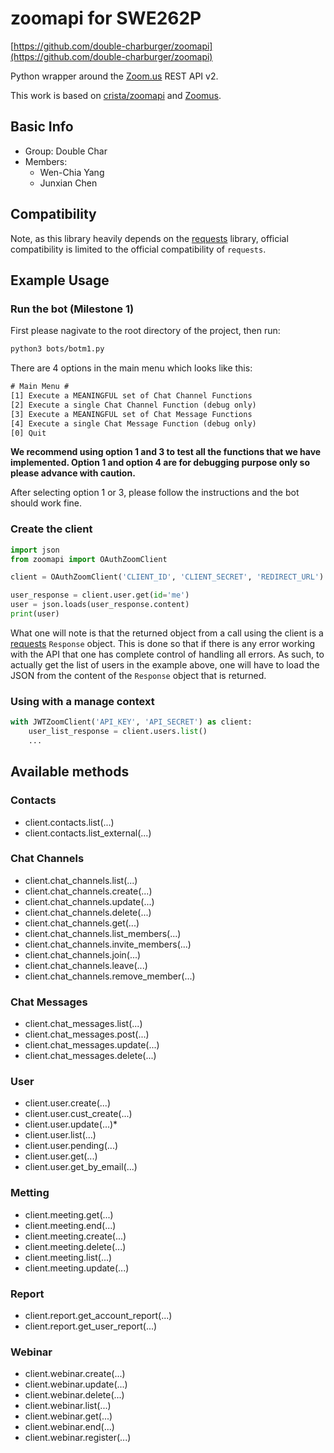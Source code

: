 # zoomapi for SWE262P

[https://github.com/double-charburger/zoomapi](https://github.com/double-charburger/zoomapi)

Python wrapper around the [Zoom.us](http://zoom.us) REST API v2.

This work is based on [crista/zoomapi](https://github.com/crista/zoomapi) and [Zoomus](https://github.com/actmd/zoomus).

## Basic Info

- Group: Double Char
- Members:
  - Wen-Chia Yang
  - Junxian Chen

## Compatibility

Note, as this library heavily depends on the [requests](https://pypi.org/project/requests/) library, official compatibility is limited to the official compatibility of `requests`.

## Example Usage

### Run the bot (Milestone 1)

First please nagivate to the root directory of the project, then run:

```bash
python3 bots/botm1.py
```

There are 4 options in the main menu which looks like this:

```txt
# Main Menu #
[1] Execute a MEANINGFUL set of Chat Channel Functions
[2] Execute a single Chat Channel Function (debug only)
[3] Execute a MEANINGFUL set of Chat Message Functions
[4] Execute a single Chat Message Function (debug only)
[0] Quit
```

**We recommend using option 1 and 3 to test all the functions that we have implemented. Option 1 and option 4 are for debugging purpose only so please advance with caution.**

After selecting option 1 or 3, please follow the instructions and the bot should work fine.

### Create the client

```python
import json
from zoomapi import OAuthZoomClient

client = OAuthZoomClient('CLIENT_ID', 'CLIENT_SECRET', 'REDIRECT_URL')

user_response = client.user.get(id='me')
user = json.loads(user_response.content)
print(user)
```

What one will note is that the returned object from a call using the client is a [requests](https://pypi.org/project/requests/) `Response` object. This is done so that if there is any error working with the API that one has complete control of handling all errors. As such, to actually get the list of users in the example above, one will have to load the JSON from the content of the `Response` object that is returned.

### Using with a manage context

```python
with JWTZoomClient('API_KEY', 'API_SECRET') as client:
    user_list_response = client.users.list()
    ...
```

## Available methods

### Contacts

- client.contacts.list(...)
- client.contacts.list_external(...)

### Chat Channels

- client.chat_channels.list(...)
- client.chat_channels.create(...)
- client.chat_channels.update(...)
- client.chat_channels.delete(...)
- client.chat_channels.get(...)
- client.chat_channels.list_members(...)
- client.chat_channels.invite_members(...)
- client.chat_channels.join(...)
- client.chat_channels.leave(...)
- client.chat_channels.remove_member(...)

### Chat Messages

- client.chat_messages.list(...)
- client.chat_messages.post(...)
- client.chat_messages.update(...)
- client.chat_messages.delete(...)

### User

- client.user.create(...)
- client.user.cust_create(...)
- client.user.update(...)\*
- client.user.list(...)
- client.user.pending(...)
- client.user.get(...)
- client.user.get_by_email(...)

### Metting

- client.meeting.get(...)
- client.meeting.end(...)
- client.meeting.create(...)
- client.meeting.delete(...)
- client.meeting.list(...)
- client.meeting.update(...)

### Report

- client.report.get_account_report(...)
- client.report.get_user_report(...)

### Webinar

- client.webinar.create(...)
- client.webinar.update(...)
- client.webinar.delete(...)
- client.webinar.list(...)
- client.webinar.get(...)
- client.webinar.end(...)
- client.webinar.register(...)
